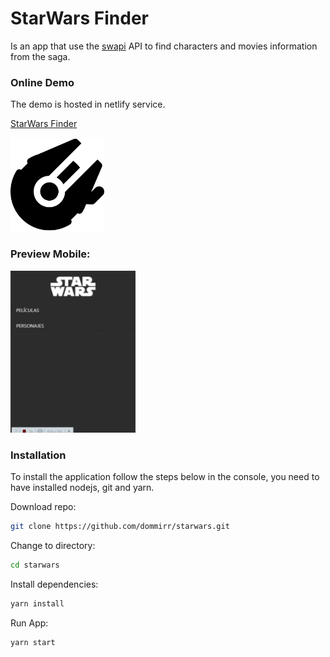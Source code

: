 # StarWars Finder

Is an app that use the [swapi](https://swapi.co/) API to find characters and movies information from the saga.
### Online Demo

The demo is hosted in netlify service.

[StarWars Finder](https://starwars-finder.netlify.com/)

<p >
    <img  src="public/favicon-2.png" alt="starwars finder" width="150" >
</p>

### Preview Mobile:


<p >
    <img  src="mobile-low.gif" alt="starwars finder" width="200" >
</p>


### Installation

To install the application follow the steps below in the console, you need to have installed nodejs, git and yarn.

Download repo:
```sh
git clone https://github.com/dommirr/starwars.git
```

Change to directory:
```sh
cd starwars
```

Install dependencies:
```sh
yarn install
```

Run App:
```sh
yarn start
```

